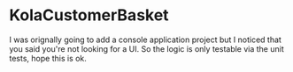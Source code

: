 # KolaCustomerBasket
I was orignally going to add a console application project but I noticed that you said you're not looking for a UI. So the logic is only testable via the unit tests, hope this is ok.
